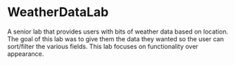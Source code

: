 # WeatherDataLab
A senior lab that provides users with bits of weather data based on location. The goal of this lab was to give them the data they wanted so the user can sort/filter the various fields. This lab focuses on functionality over appearance.
